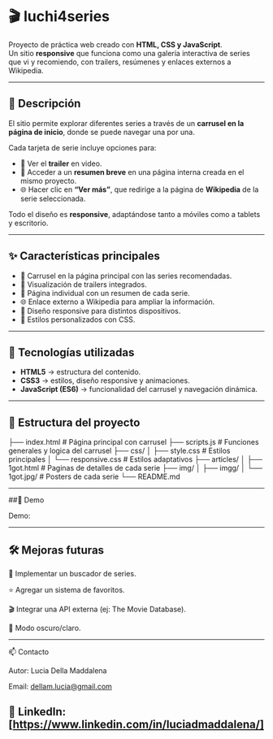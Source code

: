 # 🎬 luchi4series

Proyecto de práctica web creado con **HTML, CSS y JavaScript**.  
Un sitio **responsive** que funciona como una galería interactiva de series que vi y recomiendo, con trailers, resúmenes y enlaces externos a Wikipedia.

---

## 📖 Descripción

El sitio permite explorar diferentes series a través de un **carrusel en la página de inicio**, donde se puede navegar una por una.  

Cada tarjeta de serie incluye opciones para:
- 🎥 Ver el **trailer** en video.  
- 📄 Acceder a un **resumen breve** en una página interna creada en el mismo proyecto.  
- 🌐 Hacer clic en **“Ver más”**, que redirige a la página de **Wikipedia** de la serie seleccionada.  

Todo el diseño es **responsive**, adaptándose tanto a móviles como a tablets y escritorio.

---

## ✨ Características principales

- 🎠 Carrusel en la página principal con las series recomendadas.  
- 🎥 Visualización de trailers integrados.  
- 📄 Página individual con un resumen de cada serie.  
- 🌐 Enlace externo a Wikipedia para ampliar la información.  
- 📱 Diseño responsive para distintos dispositivos.  
- 🎨 Estilos personalizados con CSS.  

---

## 🧰 Tecnologías utilizadas

- **HTML5** → estructura del contenido.  
- **CSS3** → estilos, diseño responsive y animaciones.  
- **JavaScript (ES6)** → funcionalidad del carrusel y navegación dinámica.  

---

## 📁 Estructura del proyecto
├── index.html # Página principal con carrusel
├── scripts.js # Funciones generales y logica del carrusel
├── css/
│ ├── style.css # Estilos principales
│ └── responsive.css # Estilos adaptativos
├── articles/
│ ├── 1got.html # Paginas de detalles de cada serie
├── img/
│ ├── imgg/ 
│ └── 1got.jpg/ # Posters de cada serie
└── README.md

---
##🚀 Demo

Demo:

--- 

## 🛠️ Mejoras futuras

🔎 Implementar un buscador de series.

⭐ Agregar un sistema de favoritos.

🎬 Integrar una API externa (ej: The Movie Database).

🌙 Modo oscuro/claro.

---

📫 Contacto

Autor: Lucia Della Maddalena

Email: dellam.lucia@gmail.com

💼 LinkedIn: [https://www.linkedin.com/in/luciadmaddalena/]
---
